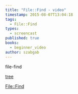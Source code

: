 ```yaml
---
title: "File::Find - video"
timestamp: 2015-08-07T13:04:18
tags:
  - File::Find
types:
  - screencast
published: true
books:
  - beginner_video
author: szabgab
---
```



file-find


<slidecast file="beginner-perl/file-find" youtube="0HE_2pGeR1I" />


[tree](https://code-maven.com/slides/perl-programming/solution-tree)

[File::Find](https://code-maven.com/slides/perl-programming/file-find)

